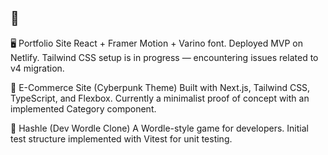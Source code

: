 ## 👋

🖥️ Portfolio Site
React + Framer Motion + Varino font.
Deployed MVP on Netlify.
Tailwind CSS setup is in progress — encountering issues related to v4 migration.

🛒 E-Commerce Site (Cyberpunk Theme)
Built with Next.js, Tailwind CSS, TypeScript, and Flexbox.
Currently a minimalist proof of concept with an implemented Category component.

🧠 Hashle (Dev Wordle Clone)
A Wordle-style game for developers.
Initial test structure implemented with Vitest for unit testing.
